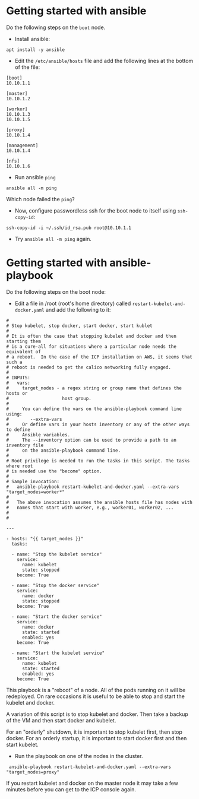 # Getting started with ansible

Do the following steps on the `boot` node.

- Install ansible:
```
apt install -y ansible
```

- Edit the `/etc/ansible/hosts` file and add the following lines at the bottom of the file:
```
[boot]
10.10.1.1

[master]
10.10.1.2

[worker]
10.10.1.3
10.10.1.5

[proxy]
10.10.1.4

[management]
10.10.1.4

[nfs]
10.10.1.6
```

- Run ansible `ping`
```
ansible all -m ping
```
Which node failed the `ping`?

- Now, configure passwordless ssh for the boot node to itself using `ssh-copy-id`:
```
ssh-copy-id -i ~/.ssh/id_rsa.pub root@10.10.1.1
```

- Try `ansible all -m ping` again.

# Getting started with ansible-playbook

Do the following steps on the boot node:

- Edit a file in /root (root's home directory) called `restart-kubelet-and-docker.yaml` and add the following to it:
```
#
# Stop kubelet, stop docker, start docker, start kublet
#
# It is often the case that stopping kubelet and docker and then starting them
# is a cure-all for situations where a particular node needs the equivalent of
# a reboot.  In the case of the ICP installation on AWS, it seems that such a
# reboot is needed to get the calico networking fully engaged.
#
# INPUTS:
#   vars:
#     target_nodes - a regex string or group name that defines the hosts or
#                    host group.
#
#     You can define the vars on the ansible-playbook command line using:
#        --extra-vars
#     Or define vars in your hosts inventory or any of the other ways to define
#     Ansible variables.
#     The --inventory option can be used to provide a path to an inventory file
#     on the ansible-playbook command line.
#
# Root privilege is needed to run the tasks in this script. The tasks where root  
# is needed use the "become" option.
#
# Sample invocation:
#   ansible-playbook restart-kubelet-and-docker.yaml --extra-vars "target_nodes=worker*"
#
#   The above invocation assumes the ansible hosts file has nodes with
#   names that start with worker, e.g., worker01, worker02, ...
#
#

---

- hosts: "{{ target_nodes }}"
  tasks:

  - name: "Stop the kubelet service"
    service:
      name: kubelet
      state: stopped
    become: True

  - name: "Stop the docker service"
    service:
      name: docker
      state: stopped
    become: True

  - name: "Start the docker service"
    service:
      name: docker
      state: started
      enabled: yes
    become: True

  - name: "Start the kubelet service"
    service:
      name: kubelet
      state: started
      enabled: yes
    become: True
```

This playbook is a "reboot" of a node.  All of the pods running on it will be redeployed.  On rare occasions it is useful to be able to stop and start the kubelet and docker.  

A variation of this script is to stop kubelet and docker.  Then take a backup of the VM and then start docker and kubelet.

For an "orderly" shutdown, it is important to stop kubelet first, then stop docker. For an orderly startup, it is important to start docker first and then start kubelet.

- Run the playbook on one of the nodes in the cluster.
```
 ansible-playbook restart-kubelet-and-docker.yaml --extra-vars "target_nodes=proxy"
```

If you restart kubelet and docker on the master node it may take a few minutes before you can get to the ICP console again.
